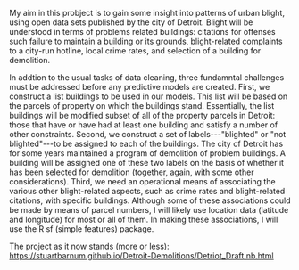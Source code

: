 My aim in this probject is to gain some insight into patterns of urban blight, using open data sets published by the city of Detroit. Blight will be understood in terms of problems related buildings: citations for offenses such failure to maintain a building or its grounds, blight-related complaints to a city-run hotline, local crime rates, and selection of a building for demolition.

In addtion to the usual tasks of data cleaning, three fundamntal challenges must be addressed before any predictive models are created. First, we construct a list buildings to be used in our models. This list will be based on the parcels of property on which the buildings stand. Essentially, the list buildings will be modified subset of all of the property parcels in Detroit: those that have or have had at least one building and satisfy a number of other constraints. Second, we construct a set of labels---"blighted" or "not blighted"---to be assigned to each of the buildings. The city of Detroit has for some years maintained a program of demolition of problem buildings. A building will be assigned one of these two labels on the basis of whether it has been selected for demolition (together, again, with some other considerations). Third, we need an operational means of associating the various other blight-related aspects, such as crime rates and blight-related citations, with specific buildings. Although some of these associations could be made by means of parcel numbers, I will likely use location data (latitude and longitude) for most or all of them. In making these associations, I will use the R sf (simple features) package.

The project as it now stands (more or less):
https://stuartbarnum.github.io/Detroit-Demolitions/Detriot_Draft.nb.html
